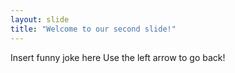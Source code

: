 ```yaml
---
layout: slide
title: "Welcome to our second slide!"
---
```

Insert funny joke here
Use the left arrow to go back!
